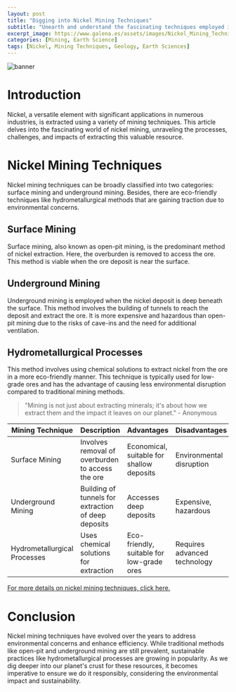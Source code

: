 ```yaml
---
layout: post
title: "Digging into Nickel Mining Techniques"
subtitle: "Unearth and understand the fascinating techniques employed in nickel mining"
excerpt_image: https://www.galena.es/assets/images/Nickel_Mining_Techniques.png
categories: [Mining, Earth Science]
tags: [Nickel, Mining Techniques, Geology, Earth Sciences]
---
```


![banner](https://www.galena.es/assets/images/Nickel_Mining_Techniques.png "Illustration showcasing various nickel mining techniques, including open-pit mining, underground mining, and hydrometallurgical processes, aimed at educating geology enthusiasts and readers interested in earth sciences.")

# Introduction

Nickel, a versatile element with significant applications in numerous industries, is extracted using a variety of mining techniques. This article delves into the fascinating world of nickel mining, unraveling the processes, challenges, and impacts of extracting this valuable resource.

# Nickel Mining Techniques

Nickel mining techniques can be broadly classified into two categories: surface mining and underground mining. Besides, there are eco-friendly techniques like hydrometallurgical methods that are gaining traction due to environmental concerns.

## Surface Mining

Surface mining, also known as open-pit mining, is the predominant method of nickel extraction. Here, the overburden is removed to access the ore. This method is viable when the ore deposit is near the surface.

## Underground Mining

Underground mining is employed when the nickel deposit is deep beneath the surface. This method involves the building of tunnels to reach the deposit and extract the ore. It is more expensive and hazardous than open-pit mining due to the risks of cave-ins and the need for additional ventilation.

## Hydrometallurgical Processes

This method involves using chemical solutions to extract nickel from the ore in a more eco-friendly manner. This technique is typically used for low-grade ores and has the advantage of causing less environmental disruption compared to traditional mining methods.

>"Mining is not just about extracting minerals; it's about how we extract them and the impact it leaves on our planet." - Anonymous

| Mining Technique | Description | Advantages | Disadvantages |
| --- | --- | --- | --- |
| Surface Mining | Involves removal of overburden to access the ore | Economical, suitable for shallow deposits | Environmental disruption |
| Underground Mining | Building of tunnels for extraction of deep deposits | Accesses deep deposits | Expensive, hazardous |
| Hydrometallurgical Processes | Uses chemical solutions for extraction | Eco-friendly, suitable for low-grade ores | Requires advanced technology |

[For more details on nickel mining techniques, click here.](https://www.nickelinstitute.org/about-nickel/nickel-production/)

# Conclusion

Nickel mining techniques have evolved over the years to address environmental concerns and enhance efficiency. While traditional methods like open-pit and underground mining are still prevalent, sustainable practices like hydrometallurgical processes are growing in popularity. As we dig deeper into our planet's crust for these resources, it becomes imperative to ensure we do it responsibly, considering the environmental impact and sustainability.